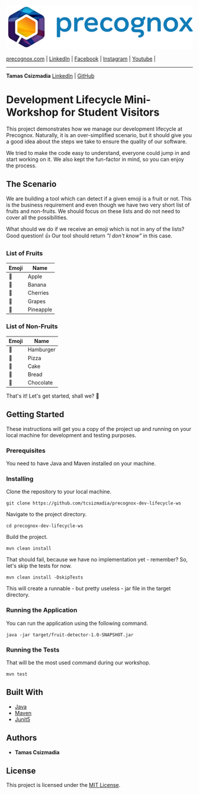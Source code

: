 ![precognox logo](assets/precognox_logo.png)

[precognox.com](https://precognox.com) | 
[LinkedIn](https://www.linkedin.com/company/precognox/) |
[Facebook](https://www.facebook.com/Precognox) |
[Instagram](https://www.instagram.com/precognox/) |
[Youtube](https://www.youtube.com/channel/UCTj_UqZJl_Ngx6rQSPKbNHA) |

---

**Tamas Csizmadia** 
[LinkedIn](https://www.linkedin.com/in/tamascsizmadia/) | 
[GitHub](https://github.com/tcsizmadia)

# Development Lifecycle Mini-Workshop for Student Visitors

This project demonstrates how we manage our development lifecycle at Precognox. Naturally, it is an over-simplified scenario, but it should give you a good idea about the steps we take to ensure the quality of our software.

We tried to make the code easy to understand, everyone could jump in and start working on it. We also kept the fun-factor in mind, so you can enjoy the process.

## The Scenario

We are building a tool which can detect if a given emoji is a fruit or not. This is the business requirement and even though we have two very short list of fruits and non-fruits. We should focus on these lists and do not need to cover all the possibilities.

What should we do if we receive an emoji which is not in any of the lists? Good question! :+1: Our tool should return _"I don't know"_ in this case.

### List of Fruits

| Emoji       | Name      |
|------------ |---------- |
| :apple:     | Apple     |
| :banana:    | Banana    |
| :cherries:  | Cherries  |
| :grapes:    | Grapes    |
| :pineapple: | Pineapple |

### List of Non-Fruits

| Emoji           | Name      |
|-----------------|---------- |
| :hamburger:     | Hamburger |
| :pizza:         | Pizza     |
| :cake:          | Cake      |
| :bread:         | Bread     |
| :chocolate_bar: | Chocolate |

That's it! Let's get started, shall we? :rocket:

## Getting Started

These instructions will get you a copy of the project up and running on your local machine for development and testing purposes.

### Prerequisites

You need to have Java and Maven installed on your machine.

### Installing

Clone the repository to your local machine.

```
git clone https://github.com/tcsizmadia/precognox-dev-lifecycle-ws
```

Navigate to the project directory.

```
cd precognox-dev-lifecycle-ws
```

Build the project.

```
mvn clean install
```

That should fail, because we have no implementation yet - remember? So, let's skip the tests for now.

```
mvn clean install -DskipTests
```

This will create a runnable - but pretty useless - jar file in the target directory.

### Running the Application

You can run the application using the following command.

```
java -jar target/fruit-detector-1.0-SNAPSHOT.jar
```

### Running the Tests

That will be the most used command during our workshop.

```
mvn test
```

## Built With

* [Java](https://www.oracle.com/java/)
* [Maven](https://maven.apache.org/)
* [Junit5](https://junit.org/junit5/)

## Authors

* **Tamas Csizmadia**

## License

This project is licensed under the [MIT License](LICENSE.md).